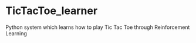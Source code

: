 # TicTacToe_learner
Python system which learns how to play Tic Tac Toe through Reinforcement Learning
